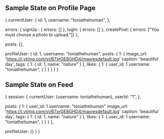 ## Sample State on Profile Page ##
{
  currentUser: {
    id: 1,
    username: "toniathehuman",
  },

  errors: {
    signUp : { errors: [] },
    logIn: { errors: [] },
    createPost: { errors: ["You must choose a photo to upload."]}
  },

  posts: {},

  profileUser: {
    id: 1,
    username: "toniathehuman",
    posts: {
      1: {
        image_url: 'https://i.ytimg.com/vi/B7xrGE8GHD4/maxresdefault.jpg'
        caption: 'beautiful day',
        tags: {
          1: {
            id: 1,
            name: "nature"
          }
        },
        likes: {
          1: {
            user_id: 1
            username: "toniathehuman",
          }
        }
      }
    }
  }
}

## Sample State on Feed ##
{
  session: {
    currentUser: {username: toniathehuman},
    userId: "1",
  },

  posts: {
    1: {
      user_id: 1
      username: "toniathehuman"
      image_url: 'https://i.ytimg.com/vi/B7xrGE8GHD4/maxresdefault.jpg'
      caption: 'beautiful day',
      tags: {
        1: {
          id: 1,
          name: "nature"
        }
      },
      likes: {
        1: {
          user_id: 1
          username: "toniathehuman",
        }
      }
    }
  },

  profileUser: {}
  }
}
